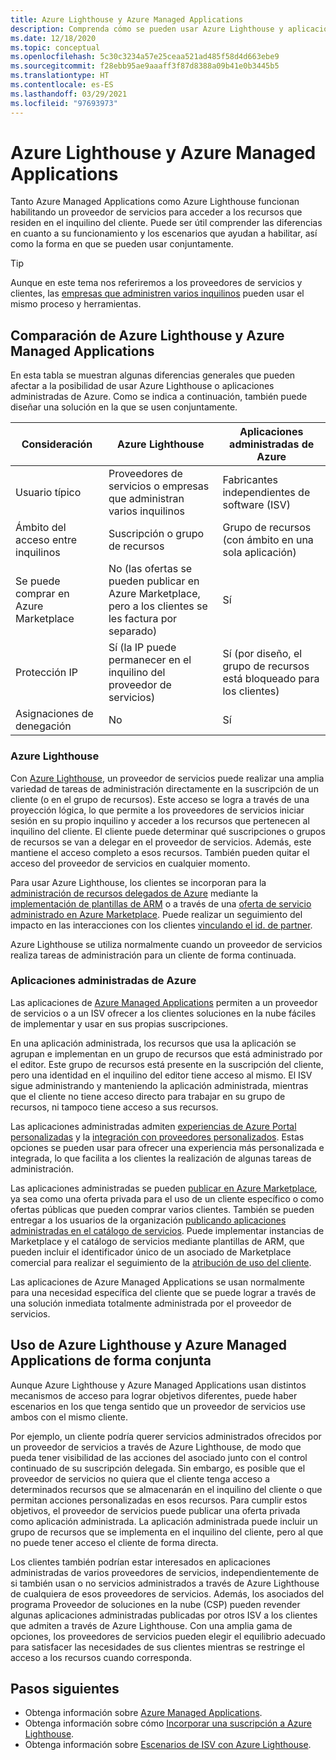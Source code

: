 ```yaml
---
title: Azure Lighthouse y Azure Managed Applications
description: Comprenda cómo se pueden usar Azure Lighthouse y aplicaciones administradas de Azure de forma conjunta.
ms.date: 12/18/2020
ms.topic: conceptual
ms.openlocfilehash: 5c30c3234a57e25ceaa521ad485f58d4d663ebe9
ms.sourcegitcommit: f28ebb95ae9aaaff3f87d8388a09b41e0b3445b5
ms.translationtype: HT
ms.contentlocale: es-ES
ms.lasthandoff: 03/29/2021
ms.locfileid: "97693973"
---
```

# <a name="azure-lighthouse-and-azure-managed-applications"></a>Azure Lighthouse y Azure Managed Applications

Tanto Azure Managed Applications como Azure Lighthouse funcionan habilitando un proveedor de servicios para acceder a los recursos que residen en el inquilino del cliente. Puede ser útil comprender las diferencias en cuanto a su funcionamiento y los escenarios que ayudan a habilitar, así como la forma en que se pueden usar conjuntamente.

> [!TIP]
> Aunque en este tema nos referiremos a los proveedores de servicios y clientes, las [empresas que administren varios inquilinos](enterprise.md) pueden usar el mismo proceso y herramientas.

## <a name="comparing-azure-lighthouse-and-azure-managed-applications"></a>Comparación de Azure Lighthouse y Azure Managed Applications

En esta tabla se muestran algunas diferencias generales que pueden afectar a la posibilidad de usar Azure Lighthouse o aplicaciones administradas de Azure. Como se indica a continuación, también puede diseñar una solución en la que se usen conjuntamente.

|Consideración  |Azure Lighthouse  |Aplicaciones administradas de Azure  |
|---------|---------|---------|
|Usuario típico     |Proveedores de servicios o empresas que administran varios inquilinos         |Fabricantes independientes de software (ISV)         |
|Ámbito del acceso entre inquilinos     |Suscripción o grupo de recursos         |Grupo de recursos (con ámbito en una sola aplicación)         |
|Se puede comprar en Azure Marketplace     |No (las ofertas se pueden publicar en Azure Marketplace, pero a los clientes se les factura por separado)        |Sí         |
|Protección IP     |Sí (la IP puede permanecer en el inquilino del proveedor de servicios)        |Sí (por diseño, el grupo de recursos está bloqueado para los clientes)         |
|Asignaciones de denegación     |No         |Sí        |

### <a name="azure-lighthouse"></a>Azure Lighthouse

Con [Azure Lighthouse](../overview.md), un proveedor de servicios puede realizar una amplia variedad de tareas de administración directamente en la suscripción de un cliente (o en el grupo de recursos). Este acceso se logra a través de una proyección lógica, lo que permite a los proveedores de servicios iniciar sesión en su propio inquilino y acceder a los recursos que pertenecen al inquilino del cliente. El cliente puede determinar qué suscripciones o grupos de recursos se van a delegar en el proveedor de servicios. Además, este mantiene el acceso completo a esos recursos. También pueden quitar el acceso del proveedor de servicios en cualquier momento.

Para usar Azure Lighthouse, los clientes se incorporan para la [administración de recursos delegados de Azure](azure-delegated-resource-management.md) mediante la [implementación de plantillas de ARM](../how-to/onboard-customer.md) o a través de una [oferta de servicio administrado en Azure Marketplace](managed-services-offers.md). Puede realizar un seguimiento del impacto en las interacciones con los clientes [vinculando el id. de partner](../how-to/partner-earned-credit.md).

Azure Lighthouse se utiliza normalmente cuando un proveedor de servicios realiza tareas de administración para un cliente de forma continuada.

### <a name="azure-managed-applications"></a>Aplicaciones administradas de Azure

Las aplicaciones de [Azure Managed Applications](../../azure-resource-manager/managed-applications/overview.md) permiten a un proveedor de servicios o a un ISV ofrecer a los clientes soluciones en la nube fáciles de implementar y usar en sus propias suscripciones.

En una aplicación administrada, los recursos que usa la aplicación se agrupan e implementan en un grupo de recursos que está administrado por el editor. Este grupo de recursos está presente en la suscripción del cliente, pero una identidad en el inquilino del editor tiene acceso al mismo. El ISV sigue administrando y manteniendo la aplicación administrada, mientras que el cliente no tiene acceso directo para trabajar en su grupo de recursos, ni tampoco tiene acceso a sus recursos.

Las aplicaciones administradas admiten [experiencias de Azure Portal personalizadas](../../azure-resource-manager/managed-applications/concepts-view-definition.md) y la [integración con proveedores personalizados](../../azure-resource-manager/managed-applications/tutorial-create-managed-app-with-custom-provider.md). Estas opciones se pueden usar para ofrecer una experiencia más personalizada e integrada, lo que facilita a los clientes la realización de algunas tareas de administración.

Las aplicaciones administradas se pueden [publicar en Azure Marketplace](../../marketplace/create-new-azure-apps-offer.md), ya sea como una oferta privada para el uso de un cliente específico o como ofertas públicas que pueden comprar varios clientes. También se pueden entregar a los usuarios de la organización [publicando aplicaciones administradas en el catálogo de servicios](../../azure-resource-manager/managed-applications/publish-service-catalog-app.md). Puede implementar instancias de Marketplace y el catálogo de servicios mediante plantillas de ARM, que pueden incluir el identificador único de un asociado de Marketplace comercial para realizar el seguimiento de la [atribución de uso del cliente](../../marketplace/azure-partner-customer-usage-attribution.md).

Las aplicaciones de Azure Managed Applications se usan normalmente para una necesidad específica del cliente que se puede lograr a través de una solución inmediata totalmente administrada por el proveedor de servicios.

## <a name="using-azure-lighthouse-and-azure-managed-applications-together"></a>Uso de Azure Lighthouse y Azure Managed Applications de forma conjunta

Aunque Azure Lighthouse y Azure Managed Applications usan distintos mecanismos de acceso para lograr objetivos diferentes, puede haber escenarios en los que tenga sentido que un proveedor de servicios use ambos con el mismo cliente.

Por ejemplo, un cliente podría querer servicios administrados ofrecidos por un proveedor de servicios a través de Azure Lighthouse, de modo que pueda tener visibilidad de las acciones del asociado junto con el control continuado de su suscripción delegada. Sin embargo, es posible que el proveedor de servicios no quiera que el cliente tenga acceso a determinados recursos que se almacenarán en el inquilino del cliente o que permitan acciones personalizadas en esos recursos. Para cumplir estos objetivos, el proveedor de servicios puede publicar una oferta privada como aplicación administrada. La aplicación administrada puede incluir un grupo de recursos que se implementa en el inquilino del cliente, pero al que no puede tener acceso el cliente de forma directa.

Los clientes también podrían estar interesados en aplicaciones administradas de varios proveedores de servicios, independientemente de si también usan o no servicios administrados a través de Azure Lighthouse de cualquiera de esos proveedores de servicios. Además, los asociados del programa Proveedor de soluciones en la nube (CSP) pueden revender algunas aplicaciones administradas publicadas por otros ISV a los clientes que admiten a través de Azure Lighthouse. Con una amplia gama de opciones, los proveedores de servicios pueden elegir el equilibrio adecuado para satisfacer las necesidades de sus clientes mientras se restringe el acceso a los recursos cuando corresponda.

## <a name="next-steps"></a>Pasos siguientes

- Obtenga información sobre [Azure Managed Applications](../../azure-resource-manager/managed-applications/overview.md).
- Obtenga información sobre cómo [Incorporar una suscripción a Azure Lighthouse](../how-to/onboard-customer.md).
- Obtenga información sobre [Escenarios de ISV con Azure Lighthouse](isv-scenarios.md).